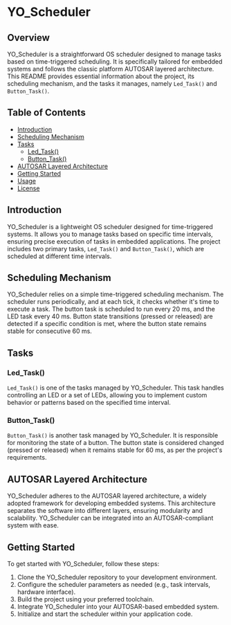 # YO_Scheduler

## Overview

YO_Scheduler is a straightforward OS scheduler designed to manage tasks based on time-triggered scheduling. It is specifically tailored for embedded systems and follows the classic platform AUTOSAR layered architecture. This README provides essential information about the project, its scheduling mechanism, and the tasks it manages, namely `Led_Task()` and `Button_Task()`.

## Table of Contents

- [Introduction](#introduction)
- [Scheduling Mechanism](#scheduling-mechanism)
- [Tasks](#tasks)
  - [Led_Task()](#led_task)
  - [Button_Task()](#button_task)
- [AUTOSAR Layered Architecture](#autosar-layered-architecture)
- [Getting Started](#getting-started)
- [Usage](#usage)
- [License](#license)

## Introduction

YO_Scheduler is a lightweight OS scheduler designed for time-triggered systems. It allows you to manage tasks based on specific time intervals, ensuring precise execution of tasks in embedded applications. The project includes two primary tasks, `Led_Task()` and `Button_Task()`, which are scheduled at different time intervals.

## Scheduling Mechanism

YO_Scheduler relies on a simple time-triggered scheduling mechanism. The scheduler runs periodically, and at each tick, it checks whether it's time to execute a task. The button task is scheduled to run every 20 ms, and the LED task every 40 ms. Button state transitions (pressed or released) are detected if a specific condition is met, where the button state remains stable for consecutive 60 ms.

## Tasks

### Led_Task()

`Led_Task()` is one of the tasks managed by YO_Scheduler. This task handles controlling an LED or a set of LEDs, allowing you to implement custom behavior or patterns based on the specified time interval.

### Button_Task()

`Button_Task()` is another task managed by YO_Scheduler. It is responsible for monitoring the state of a button. The button state is considered changed (pressed or released) when it remains stable for 60 ms, as per the project's requirements.

## AUTOSAR Layered Architecture

YO_Scheduler adheres to the AUTOSAR layered architecture, a widely adopted framework for developing embedded systems. This architecture separates the software into different layers, ensuring modularity and scalability. YO_Scheduler can be integrated into an AUTOSAR-compliant system with ease.

## Getting Started

To get started with YO_Scheduler, follow these steps:

1. Clone the YO_Scheduler repository to your development environment.
2. Configure the scheduler parameters as needed (e.g., task intervals, hardware interface).
3. Build the project using your preferred toolchain.
4. Integrate YO_Scheduler into your AUTOSAR-based embedded system.
5. Initialize and start the scheduler within your application code.


